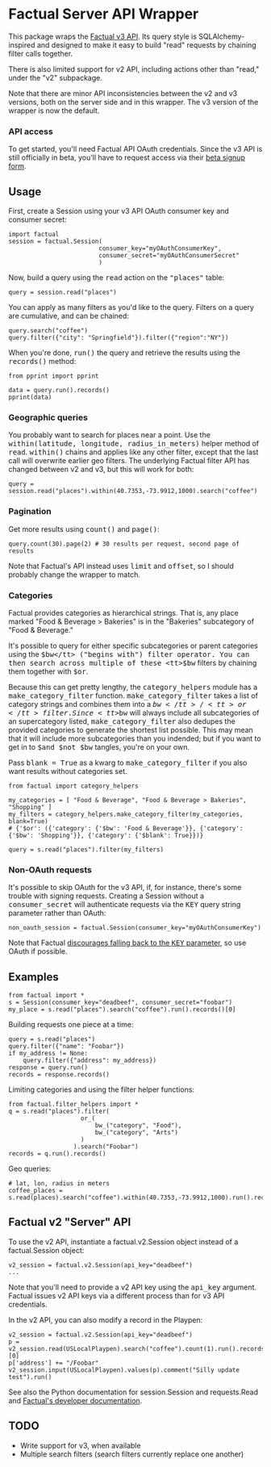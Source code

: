 # Factual Server API  Wrapper

This package wraps the [Factual v3 API][factual_docs]. Its query style is SQLAlchemy-inspired and designed
to make it easy to build "read" requests by chaining filter calls together. 

There is also limited support for v2 API, including actions other than "read," under the "v2" subpackage.

Note that there are minor API inconsistencies between the v2 and v3 versions, both on the server side 
and in this wrapper. The v3 version of the wrapper is now the default.

### API access

To get started, you'll need Factual API OAuth credentials. Since
the v3 API is still officially in beta, you'll have to request access via their 
[beta signup form][factual_beta_signup].

## Usage

First, create a Session using your v3 API OAuth consumer key and consumer secret:

    import factual
	session = factual.Session(
                             consumer_key="myOAuthConsumerKey",
                             consumer_secret="myOAuthConsumerSecret"
                             )

Now, build a query using the <tt>read</tt> action on the <tt>"places"</tt> table:

    query = session.read("places")

You can apply as many filters as you'd like to the query. Filters on a query are cumulative, and can be chained:

    query.search("coffee")
	query.filter({"city": "Springfield"}).filter({"region":"NY"})

When you're done, <tt>run()</tt> the query and retrieve the results using the <tt>records()</tt> method:

	from pprint import pprint
    
    data = query.run().records()
	pprint(data)

### Geographic queries

You probably want to search for places near a point. Use the <tt>within(latitude, longitude, radius_in_meters)</tt> 
helper method of <tt>read</tt>.  <tt>within()</tt> chains and applies like any other filter, except that the
last call will overwrite earlier geo filters.  The underlying Factual filter API has changed between v2 and v3, but 
this will work for both:

    query = session.read("places").within(40.7353,-73.9912,1000).search("coffee")

### Pagination

Get more results using <tt>count()</tt> and <tt>page()</tt>: 

    query.count(30).page(2) # 30 results per request, second page of results

Note that Factual's API instead uses <tt>limit</tt> and <tt>offset</tt>, so I should probably change the wrapper to match.

### Categories

Factual provides categories as hierarchical strings. That is, any place marked "Food & Beverage > Bakeries" 
is in the "Bakeries" subcategory of "Food & Beverage." 

It's possible to query for either specific subcategories or parent categories using the <tt>$bw</tt> 
("begins with") filter operator.  You can then search across multiple of these <tt>$bw</tt> filters by 
chaining them together with <tt>$or</tt>.

Because this can get pretty lengthy, the <tt>category_helpers</tt> module has a <tt>make_category_filter</tt> function. 
<tt>make_category_filter</tt> takes a list of category strings and combines them into a <tt>$bw</tt>/<tt>or</tt> filter.
Since <tt>$bw</tt> will always include all subcategories of an supercategory listed, <tt>make_category_filter</tt> also
dedupes the provided categories to generate the shortest list possible. This may mean that it will include more 
subcategories than you indended; but if you want to get in to <tt>$and $not $bw</tt> tangles, you're on your own. 

Pass <tt>blank = True</tt> as a kwarg to <tt>make_category_filter</tt> if you also want results without categories set.

    from factual import category_helpers

	my_categories = [ "Food & Beverage", "Food & Beverage > Bakeries", "Shopping" ]
	my_filters = category_helpers.make_category_filter(my_categories, blank=True)
    # {'$or': ({'category': {'$bw': 'Food & Beverage'}}, {'category': {'$bw': 'Shopping'}}, {'category': {'$blank': True}})}

	query = s.read("places").filter(my_filters)

### Non-OAuth requests

It's possible to skip OAuth for the v3 API, if, for instance, there's some trouble with 
signing requests. Creating a Session without a <tt>consumer_secret</tt> will authenticate
requests via the <tt>KEY</tt> query string parameter rather than OAuth:

    non_oauth_session = factual.Session(consumer_key="myOAuthConsumerKey")

Note that Factual [discourages falling back to the <tt>KEY</tt> parameter][factual_requests_KEY], 
so use OAuth if possible.

## Examples

    from factual import *
    s = Session(consumer_key="deadbeef", consumer_secret="foobar")
    my_place = s.read("places").search("coffee").run().records()[0]
    
Building requests one piece at a time:

    query = s.read("places")
	query.filter({"name": "Foobar"})
    if my_address != None:
        query.filter({"address": my_address})
    response = query.run()
    records = response.records()
    
Limiting categories and using the filter helper functions:

    from factual.filter_helpers import *
    q = s.read("places").filter(
                        or_(
                            bw_("category", "Food"), 
                            bw_("category", "Arts")
                        )
                      ).search("Foobar")
    records = q.run().records()
    
Geo queries:

    # lat, lon, radius in meters
    coffee_places = s.read(places).search("coffee").within(40.7353,-73.9912,1000).run().records()

## Factual v2 "Server" API

To use the v2 API, instantiate a factual.v2.Session object instead of a factual.Session object:

    v2_session = factual.v2.Session(api_key="deadbeef")
	...

Note that you'll need to provide a v2 API key using the <tt>api_key</tt> argument. Factual
issues v2 API keys via a different process than for v3 API credentials. 
    
In the v2 API, you can also modify a record in the Playpen:

	v2_session = factual.v2.Session(api_key="deadbeef")
    p = v2_session.read(USLocalPlaypen).search("coffee").count(1).run().records()[0]
    p['address'] += "/Foobar"
    v2_session.input(USLocalPlaypen).values(p).comment("Silly update test").run()

See also the Python documentation for session.Session and requests.Read and [Factual's developer documentation][factual_docs].

## TODO

- Write support for v3, when available
- Multiple search filters (search filters currently replace one another)

[factual_docs]: http://developer.factual.com/display/docs/Factual+Developer+APIs+Version+3
[factual_api_key]: http://www.factual.com/developers/api_key
[factual_requests_KEY]: http://developer.factual.com/display/docs/Core+API+-+Composing+Requests#CoreAPI-ComposingRequests-KEY
[factual_beta_signup]: http://www.factual.com/devtools/beta

